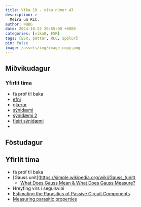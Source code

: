 ```yaml
---
title: Vika 10 - viku númer 43
description: >-
  Meira um RLC.
author: ÞBBG
date: 2024-10-22 20:55:00 +0000
categories: [vika8, ESR]
tags: [ESR, þéttar, RLC, spólur]
pin: false
image: /assets/img/image_copy.png
---
```


## Miðvikudagur

### Yfirlit tíma

- fá próf til baka
- [efni](https://www.electronics-tutorials.ws/accircuits/series-circuit.html)
- [glærur](https://www.phys.ufl.edu/courses/phy2054/s09/lectures/2054_ch21A.pdf)
- [sýnidæmi](https://mathlets.org/mathlets/series-rlc-circuit/)
- [sýnidæmi 2](https://javalab.org/en/rlc_serial_circuit_en/)
- [fleiri sýnidæmi](https://javalab.org/en/category/electricity_en/ac_rlc_en/)
- 


## Föstudagur


## Yfirlit tíma

- fá próf til baka
- [Gauss unit](https://simple.wikipedia.org/wiki/Gauss_(unit)
  - [What Does Gauss Mean & What Does Gauss Measure?](https://www.adamsmagnetic.com/blogs/magnet-blog-what-you-need-know-about-gauss/)
- Hreyfing vírs í segulsviði
- [Estimating the Parasitics of Passive Circuit Components](https://incompliancemag.com/estimating-the-parasitics-of-passive-circuit-components/)
- [Measuring parasitic properties](https://meettechniek.info/passive/parasitic.html)


